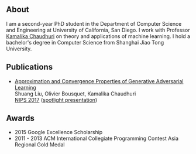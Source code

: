 ## About

I am a second-year PhD student in the Department of Computer Science and Engineering at University of California, San Diego. I work with Professor [Kamalika Chaudhuri](http://cseweb.ucsd.edu/~kamalika/) on theory and applications of machine learning. I hold a bachelor's degree in Computer Science from Shanghai Jiao Tong University.

## Publications
* [Approximation and Convergence Properties of
Generative Adversarial Learning](https://arxiv.org/abs/1705.08991)    
Shuang Liu, Olivier Bousquet, Kamalika Chaudhuri   
[NIPS 2017](https://papers.nips.cc/paper/7138-approximation-and-convergence-properties-of-generative-adversarial-learning) ([spotlight presentation](https://nips.cc/Conferences/2017/Schedule?showEvent=10072))

## Awards

* 2015 Google Excellence Scholarship
* 2011 - 2013 ACM International Collegiate Programming Contest Asia Regional Gold Medal



